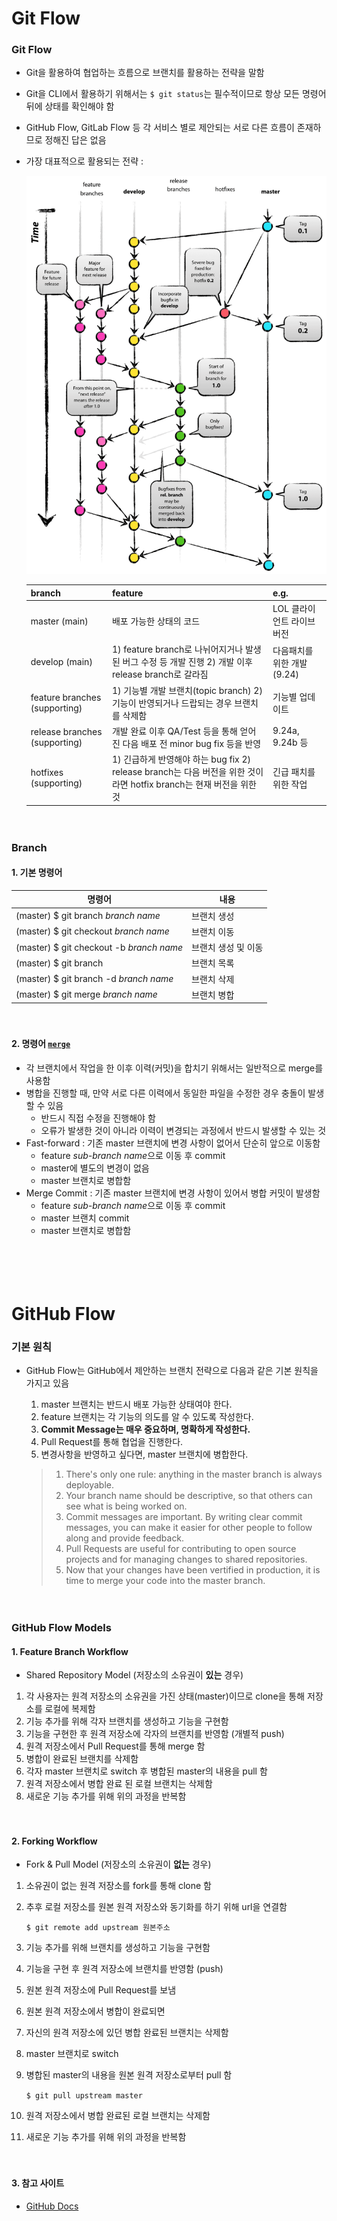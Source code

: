 # Git Flow

### Git Flow

- Git을 활용하여 협업하는 흐름으로 브랜치를 활용하는 전략을 말함

- Git을 CLI에서 활용하기 위해서는 `$ git status`는 필수적이므로 항상 모든 명령어 뒤에 상태를 확인해야 함

- GitHub Flow, GitLab Flow 등 각 서비스 별로 제안되는 서로 다른 흐름이 존재하므로 정해진 답은 없음

- 가장 대표적으로 활용되는 전략 :

  ![](03_flow.assets/git_flow.png)
  
  | branch        | feature | e.g. |
  | ------------- | ------- | ---- |
  | master (main)                 | 배포 가능한 상태의 코드                                      | LOL 클라이언트 라이브 버전  |
  | develop (main)                | 1) feature branch로 나뉘어지거나 발생된 버그 수정 등 개발 진행 2) 개발 이후 release branch로 갈라짐 | 다음패치를 위한 개발 (9.24) |
  | feature branches (supporting) | 1) 기능별 개발 브랜치(topic branch) 2) 기능이 반영되거나 드랍되는 경우 브랜치를 삭제함 | 기능별 업데이트             |
  | release branches (supporting) | 개발 완료 이후 QA/Test 등을 통해 얻어진 다음 배포 전 minor bug fix 등을 반영 | 9.24a, 9.24b 등             |
  | hotfixes (supporting)         | 1) 긴급하게 반영해야 하는 bug fix 2) release branch는 다음 버전을 위한 것이라면 hotfix branch는 현재 버전을 위한 것 | 긴급 패치를 위한 작업       |
  

ㅤ

### Branch

#### 1. 기본 명령어

| 명령어 | 내용 |
| ------ | ---- |
| (master) $ git branch *branch name*      | 브랜치 생성         |
| (master) $ git checkout *branch name*    | 브랜치 이동         |
| (master) $ git checkout -b *branch name* | 브랜치 생성 및 이동 |
| (master) $ git branch                    | 브랜치 목록         |
| (master) $ git branch -d *branch name*   | 브랜치 삭제         |
| (master) $ git merge *branch name*       | 브랜치 병합         |

ㅤ

#### 2. 명령어 [`merge`](https://victorydntmd.tistory.com/78)

- 각 브랜치에서 작업을 한 이후 이력(커밋)을 합치기 위해서는 일반적으로 merge를 사용함
- 병합을 진행할 때, 만약 서로 다른 이력에서 동일한 파일을 수정한 경우 충돌이 발생할 수 있음
  - 반드시 직접 수정을 진행해야 함
  - 오류가 발생한 것이 아니라 이력이 변경되는 과정에서 반드시 발생할 수 있는 것
- Fast-forward : 기존 master 브랜치에 변경 사항이 없어서 단순히 앞으로 이동함
  - feature *sub-branch name*으로 이동 후 commit
  - master에 별도의 변경이 없음
  - master 브랜치로 병합함
- Merge Commit : 기존 master 브랜치에 변경 사항이 있어서 병합 커밋이 발생함
  - feature *sub-branch name*으로 이동 후 commit
  - master 브랜치 commit
  - master 브랜치로 병합함

ㅤ

ㅤ

# GitHub Flow

### 기본 원칙

- GitHub Flow는 GitHub에서 제안하는 브랜치 전략으로 다음과 같은 기본 원칙을 가지고 있음

  1. master 브랜치는 반드시 배포 가능한 상태여야 한다.
  2. feature 브랜치는 각 기능의 의도를 알 수 있도록 작성한다.
  3. **Commit Message는 매우 중요하며, 명확하게 작성한다.**
  4. Pull Request를 통해 협업을 진행한다.
  5. 변경사항을 반영하고 싶다면, master 브랜치에 병합한다.

  > 1. There's only one rule: anything in the master branch is always deployable.
  > 2. Your branch name should be descriptive, so that others can see what is being worked on.
  > 3. Commit messages are important. By writing clear commit messages, you can make it easier for other people to follow along and provide feedback.
  > 4. Pull Requests are useful for contributing to open source projects and for managing changes to shared repositories.
  > 5. Now that your changes have been vertified in production, it is time to merge your code into the master branch.

ㅤ

### GitHub Flow Models

#### 1. Feature Branch Workflow

- Shared Repository Model (저장소의 소유권이 **있는** 경우)

1. 각 사용자는 원격 저장소의 소유권을 가진 상태(master)이므로 clone을 통해 저장소를 로컬에 복제함
2. 기능 추가를 위해 각자 브랜치를 생성하고 기능을 구현함
3. 기능을 구현한 후 원격 저장소에 각자의 브랜치를 반영함 (개별적 push)
4. 원격 저장소에서 Pull Request를 통해 merge 함
5. 병합이 완료된 브랜치를 삭제함
6. 각자 master 브랜치로 switch 후 병합된 master의 내용을 pull 함
7. 원격 저장소에서 병합 완료 된 로컬 브랜치는 삭제함
8. 새로운 기능 추가를 위해 위의 과정을 반복함

ㅤ

#### 2. Forking Workflow

- Fork & Pull Model (저장소의 소유권이 **없는** 경우)

1. 소유권이 없는 원격 저장소를 fork를 통해 clone 함

2. 추후 로컬 저장소를 원본 원격 저장소와 동기화를 하기 위해 url을 연결함

   `$ git remote add upstream 원본주소`

3. 기능 추가를 위해 브랜치를 생성하고 기능을 구현함

4. 기능을 구현 후 원격 저장소에 브랜치를 반영함 (push)

5. 원본 원격 저장소에 Pull Request를 보냄

6. 원본 원격 저장소에서 병합이 완료되면

7. 자신의 원격 저장소에 있던 병합 완료된 브랜치는 삭제함

8. master 브랜치로 switch

9. 병합된 master의 내용을 원본 원격 저장소로부터 pull 함

   `$ git pull upstream master`

10. 원격 저장소에서 병합 완료된 로컬 브랜치는 삭제함

11. 새로운 기능 추가를 위해 위의 과정을 반복함

ㅤ

#### 3. 참고 사이트

- [GitHub Docs](https://guides.github.com/)